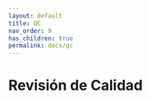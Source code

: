 ```yaml
---
layout: default
title: QC
nav_order: 9
has_children: true
permalink: docs/qc
---
```


# Revisión de Calidad